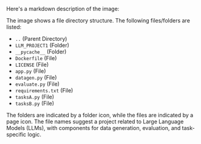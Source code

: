 Here's a markdown description of the image:

The image shows a file directory structure. The following files/folders are listed:

*   `..` (Parent Directory)
*   `LLM_PROJECT1` (Folder)
*   `__pycache__` (Folder)
*   `Dockerfile` (File)
*   `LICENSE` (File)
*   `app.py` (File)
*   `datagen.py` (File)
*   `evaluate.py` (File)
*   `requirements.txt` (File)
*   `tasksA.py` (File)
*   `tasksB.py` (File)

The folders are indicated by a folder icon, while the files are indicated by a page icon. The file names suggest a project related to Large Language Models (LLMs), with components for data generation, evaluation, and task-specific logic.
